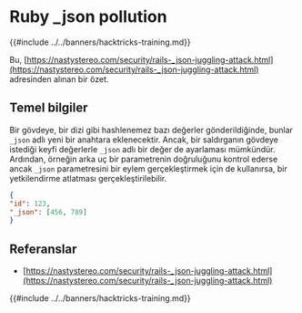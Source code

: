 # Ruby _json pollution

{{#include ../../banners/hacktricks-training.md}}

Bu, [https://nastystereo.com/security/rails-_json-juggling-attack.html](https://nastystereo.com/security/rails-_json-juggling-attack.html) adresinden alınan bir özet.


## Temel bilgiler

Bir gövdeye, bir dizi gibi hashlenemez bazı değerler gönderildiğinde, bunlar `_json` adlı yeni bir anahtara eklenecektir. Ancak, bir saldırganın gövdeye istediği keyfi değerlerle `_json` adlı bir değer de ayarlaması mümkündür. Ardından, örneğin arka uç bir parametrenin doğruluğunu kontrol ederse ancak `_json` parametresini bir eylem gerçekleştirmek için de kullanırsa, bir yetkilendirme atlatması gerçekleştirilebilir.
```json
{
"id": 123,
"_json": [456, 789]
}
```
## Referanslar

- [https://nastystereo.com/security/rails-_json-juggling-attack.html](https://nastystereo.com/security/rails-_json-juggling-attack.html)

{{#include ../../banners/hacktricks-training.md}}
